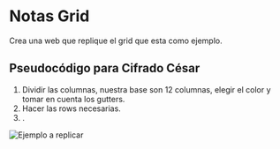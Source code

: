 # Notas Grid
Crea una web que replique el grid que esta como ejemplo.

## Pseudocódigo para Cifrado César
1. Dividir las columnas, nuestra base son 12 columnas, elegir el color y tomar en cuenta los gutters.
2. Hacer las rows necesarias.
3. .

![Ejemplo a replicar](grid.png)
